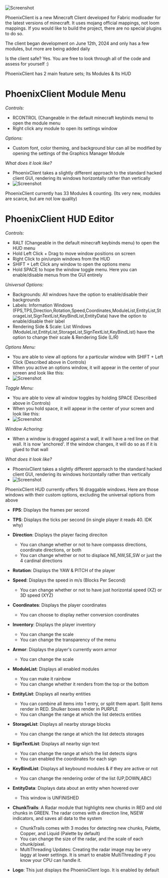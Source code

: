 ![Screenshot](pictures/Logo2New.png)

PhoenixClient is a new Minecraft Client developed for Fabric modloader for the latest versions of minecraft.
It uses mojang official mappings, not loom mappings. If you would like to build the project, there are no special plugins to do so.

The client began development on June 12th, 2024 and only has a few modules, but more are being added daily

Is the client safe? Yes. You are free to look through all of the code and assess for yourself :)

PhoenixClient has 2 main feature sets; Its Modules & Its HUD

# PhoenixClient Module Menu

*Controls:*
  - RCONTROL (Changeable in the default minecraft keybinds menu) to open the module menu
  - Right click any module to open its settings window

  *Options:*
  - Custom font, color theming, and background blur can all be modified by opening the settings of the Graphics Manager Module

  *What does it look like?*
  - PhoenixClient takes a slightly different approach to the standard hacked client GUI, rendering its windows horizontally rather than vertically
  - ![Screenshot](pictures/windows/modulemenu.jpg)

  PhoenixClient currently has 33 Modules & counting. (Its very new, modules are scarce, but are not low quality)

# PhoenixClient HUD Editor

*Controls:*
  - RALT (Changeable in the default minecraft keybinds menu) to open the HUD menu
  - Hold Left Click + Drag to move window positions on screen
  - Right Click to pin/unpin windows from the HUD
  - SHIFT + Left Click any window to open the options menu
  - Hold SPACE to hope the window toggle menu. Here you can enable/disable menus from the GUI entirely
    
  *Universal Options:*
  - Backgrounds: All windows have the option to enable/disable their backgrounds
  - Labels: Information Windows (FPS,TPS,Direction,Rotation,Speed,Coordinates,ModuleList,EntityList,StorageList,SignTextList,KeyBindList,EntityData) have the option to enable/disable their label
  - Rendering Side & Scale: List Windows (ModuleList,EntityList,StorageList,SignTextList,KeyBindList) have the option to change their scale & Rendering Side (L/R)

  *Options Menu:*
  - You are able to view all options for a particular window with SHIFT + Left Click (Described above in Controls)
  - When you active an options window, it will appear in the center of your screen and look like this:
  - ![Screenshot](pictures/windows/optionsmenu.jpg)

  *Toggle Menu:*
  - You are able to view all window toggles by holding SPACE (Described above in Controls)
  - When you hold space, it will appear in the center of your screen and look like this:
  - ![Screenshot](pictures/windows/hudtogglemenu.jpg)

  *Window Achoring:*
  - When a window is dragged against a wall, it will have a red line on that wall. It is now 'anchored'. If the window changes, it will do so as if it is glued to that wall
  
  *What does it look like?*
  - PhoenixClient takes a slightly different approach to the standard hacked client GUI, rendering its windows horizontally rather than vertically
  - ![Screenshot](pictures/windows/hudmenu.jpg)


  PhoenixClient HUD currently offers 16 draggable windows. Here are those windows with their custom options, excluding the universal options from above
  - **FPS**: Displays the frames per second
  - **TPS**: Displays the ticks per second (in single player it reads 40. IDK why)
  - **Direction**: Displays the player facing direciton
    - You can change whether or not to have compasss directions, coordinate directions, or both
    - You can change whether or not to displace NE,NW,SE,SW or just the 4 cardinal directions
  - **Rotation**: Displays the YAW & PITCH of the player
  - **Speed**: Displays the speed in m/s (Blocks Per Second)
    - You can change whether or not to have just horizontal speed (XZ) or 3D speed (XYZ)
  - **Coordinates**: Displays the player coordinates
    - You can choose to display nether conversion coordinates
  - **Inventory**: Displays the player inventory
    - You can change the scale
    - You can change the transparency of the menu
  - **Armor**: Displays the player's currently worn armor
    - You can change the scale
  - **ModuleList**: Displays all enabled modules
    - You can make it rainbow
    - You can change whether it renders from the top or the bottom
  - **EntityList**: Displays all nearby entities
    - You can combine all items into 1 entry, or split them apart. Split items render in RED. Shulker boxes render in PURPLE
    - You can change the range at which the list detects entities
  - **StorageList**: Displays all nearby storage blocks
    - You can change the range at which the list detects storages
  - **SignTextList**: Displays all nearby sign text
    - You can change the range at which the list detects signs
    - You can enabled the coordinates for each sign
  - **KeyBindList**: Displays all keybound modules & if they are active or not
    - You can change the rendering order of the list (UP,DOWN,ABC)
  - **EntityData**: Displays data about an entity when hovered over
    - This window is UNFINISHED
  - **ChunkTrails**: A Radar module that highlights new chunks in RED and old chunks in GREEN. The radar comes with a direction line, NSEW indicators, and saves all data to the system
    - ChunkTrails comes with 3 modes for detecting new chunks, Palette, Copper, and Liquid (Palette by default)
    - You can change the size of the radar, and the scale of each chunk/pixel.
    - MultiThreading Updates: Creating the radar image may be very laggy at lower settings. It is smart to enable MultiThreading if you know your CPU can handle it.

  - **Logo**: This just displays the PhoenixClient logo. It is enabled by default
